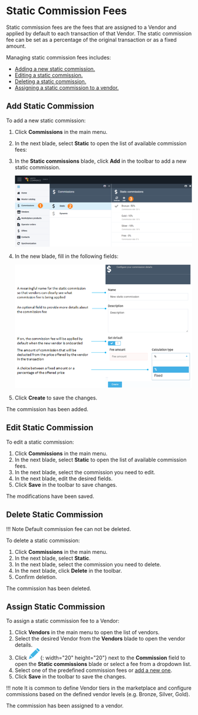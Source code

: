 # Static Commission Fees

Static commission fees are the fees that are assigned to a Vendor and applied by default to each transaction of that Vendor. The static commission fee can be set as a percentage of the original transaction or as a fixed amount.

Managing static commission fees includes:

* [Adding a new static commission.](static-commission-fees.md#add-static-commission)
* [Editing a static commission.](static-commission-fees.md#edit-static-commission)
* [Deleting a static commission.](static-commission-fees.md#delete-static-commission)
* [Assigning a static commission to a vendor.](static-commission-fees.md#assign-static-commission)

## Add Static Commission

To add a new static commission:

1. Click **Commissions** in the main menu.
1. In the next blade, select **Static** to open the list of available commission fees:
1. In the **Static commissions** blade, click **Add** in the toolbar to add a new static commission. 

    ![Add static commissions](media/add-static-commission.png)

1. In the new blade, fill in the following fields:

    ![New static commission](media/new-static-commission.png)

1. Click **Create** to save the changes.

The commission has been added.

## Edit Static Commission

To edit a static commission:

1. Click **Commissions** in the main menu.
1. In the next blade, select **Static** to open the list of available commission fees.
1. In the next blade, select the commission you need to edit.
1. In the next blade, edit the desired fields.
1. Click **Save** in the toolbar to save changes.

The modifications have been saved.

## Delete Static Commission

!!! Note
    Default commission fee can not be deleted.

To delete a static commission:

1. Click **Commissions** in the main menu.
1. In the next blade, select **Static**.
1. In the next blade, select the commission you need to delete.
1. In the next blade, click **Delete** in the toolbar.
1. Confirm deletion.

The commission has been deleted.

## Assign Static Commission

To assign a static commission fee to a Vendor:

1. Click **Vendors** in the main menu to open the list of vendors.
1. Select the desired Vendor from the **Vendors** blade to open the vendor details. 
1. Click ![pencil](../../media/pencil.png){: width="20" height="20"} next to the **Commission** field to open the **Static commissions** blade or select a fee from a dropdown list. 
1. Select one of the predefined commission fees or [add a new one](static-commission-fees.md#add-new-static-commission).
1. Click **Save** in the toolbar to save the changes.

!!! note 
    It is common to define Vendor tiers in the marketplace and configure commissions based on the defined vendor levels (e.g. Bronze, Silver, Gold).

The commission has been assigned to a vendor.